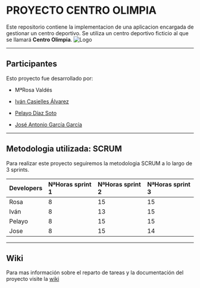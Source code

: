 # PROYECTO CENTRO OLIMPIA #

Este repositorio contiene la implementacion de una aplicacion encargada de gestionar un centro deportivo. Se utiliza un centro deportivo ficticio al que se llamará **Centro Olimpia**.
![Logo](https://github.com/MrKarrter/CentroOlimpia/blob/master/Imagenes/Logo.png)

- - - -

## Participantes ##

Esto proyecto fue desarrollado por:

- MªRosa Valdés

- [Iván Casielles Álvarez](https://github.com/avancasielles)

- [Pelayo Díaz Soto](https://github.com/PelayoDiaz)

- [José Antonio García García](https://github.com/MrKarrter)

- - - -

## Metodologia utilizada: SCRUM ##

Para realizar este proyecto seguiremos la metodologia SCRUM a lo largo de 3 sprints.

Developers  | NªHoras sprint 1 | NªHoras sprint 2 | NªHoras sprint 3 |
:---------- | :--------------- | :--------------- | :--------------- |
Rosa        |         8        |        15        |        15        |    
Iván        |         8        |        13        |        15        |      
Pelayo      |         8        |        15        |        15        |       
Jose        |         8        |        15        |        14        |

- - - -

## Wiki ##

Para mas información sobre el reparto de tareas y la documentación del proyecto visite la [wiki](https://github.com/MrKarrter/CentroOlimpia/wiki)
